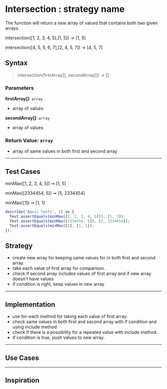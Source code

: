 # Intersection : strategy name

 The function will return a new array of values that contains both two given arrays.

intersection([1, 2, 3, 4, 5],[1, 5]) -> [1, 5]

intersection([4, 5, 5, 6, 7],[2, 4, 5, 7]) -> [4, 5, 7]

## Syntax

> intersection(firstArray[], secondArray[]) -> []

### Parameters

**firstArray[]**: `array`

- array of values
  
**secondArray[]**: `array`

- array of values

### Return Value: `array`

- array of same values in both first and second array

---

## Test Cases

minMax([1, 2, 3, 4, 5]) ➞ [1, 5]

minMax([2334454, 5]) ➞ [5, 2334454]

minMax([1]) ➞ [1, 1]

```js
describe('Basic Tests', () => {
  Test.assertEquals(minMax([1, 2, 3, 4, 5])), [1, 5]);
  Test.assertEquals(minMax([2334454, 5]), [5, 2334454]);
  Test.assertEquals(minMax([1], [1, 1]);
});
```

## Strategy

- create new array for keeping same values for in both first and second array
- take each value of first array for comparison.
- check if second array includes values of first array and if new array doesn't have values
- if condition is right, keep values in new array

---

## Implementation

- use for-each method for taking each value of first array.
- check same values in both first and second array with if condition and using include method
- check if there is a possibility for a repeated value with include method.
- if condition is true, push values to new array.

---

## Use Cases

---

## Inspiration

<!--
  was there any code, blog post, video, ... that inspired your solution?
  there's nothing wrong with adapting other people's code, just give them credit!
  and say how it inspired your solution.
-->
